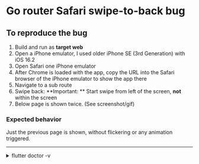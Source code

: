 # Go router Safari swipe-to-back bug

## To reproduce the bug

1. Build and run as **target web**
2. Open a iPhone emulator, I used older iPhone SE (3rd Generation) with iOS 16.2
3. Open Safari one iPhone emulator
4. After Chrome is loaded with the app, copy the URL into the Safari browser of the iPhone emulator
   to show the app there
5. Navigate to a sub route
6. Swipe back: **Important: ** Start swipe from left of the screen, **not** within the screen
7. Below page is shown twice. (See screenshot/gif)

### Expected behavior

Just the previous page is shown, without flickering or any animation triggered.

---

<details>
    <summary>flutter doctor -v</summary>
    [✓] Flutter (Channel stable, 3.13.6, on macOS 13.1 22C65 darwin-arm64, locale de-DE)
• Flutter version 3.13.6 on channel stable at /Users/daniel.riegler/Documents/flutter
• Upstream repository https://github.com/flutter/flutter.git
• Framework revision ead455963c (vor 2 Wochen), 2023-09-26 18:28:17 -0700
• Engine revision a794cf2681
• Dart version 3.1.3
• DevTools version 2.25.0

[✓] Android toolchain - develop for Android devices (Android SDK version 33.0.0)
• Android SDK at /Users/daniel.riegler/Library/Android/sdk
• Platform android-33, build-tools 33.0.0
• Java binary at: /Users/daniel.riegler/Library/Application
Support/JetBrains/Toolbox/apps/AndroidStudio/ch-0/223.8836.35.2231.10671973/Android
Studio.app/Contents/jbr/Contents/Home/bin/java
• Java version OpenJDK Runtime Environment (build 17.0.6+0-17.0.6b829.9-10027231)
• All Android licenses accepted.

[✓] Xcode - develop for iOS and macOS (Xcode 14.2)
• Xcode at /Applications/Xcode.app/Contents/Developer
• Build 14C18
• CocoaPods version 1.12.0

[✓] Chrome - develop for the web
• Chrome at /Applications/Google Chrome.app/Contents/MacOS/Google Chrome

[!] Android Studio (version unknown)
• Android Studio at /Users/daniel.riegler/Library/Application
Support/JetBrains/Toolbox/apps/AndroidStudio/ch-1/221.5921.22.2211.8881706/Android Studio
Preview.app/Contents
• Flutter plugin can be installed from:
🔨 https://plugins.jetbrains.com/plugin/9212-flutter
• Dart plugin can be installed from:
🔨 https://plugins.jetbrains.com/plugin/6351-dart
✗ Unable to determine Android Studio version.
• Java version OpenJDK Runtime Environment (build 11.0.13+0-b1751.21-8125866)

[!] Android Studio (version unknown)
• Android Studio at /Users/daniel.riegler/Library/Application
Support/JetBrains/Toolbox/apps/AndroidStudio/ch-1/221.6008.13.2211.8963757/Android Studio
Preview.app/Contents
• Flutter plugin can be installed from:
🔨 https://plugins.jetbrains.com/plugin/9212-flutter
• Dart plugin can be installed from:
🔨 https://plugins.jetbrains.com/plugin/6351-dart
✗ Unable to determine Android Studio version.
• Java version OpenJDK Runtime Environment (build 11.0.15+0-b2043.56-8887301)

[✓] Android Studio (version 2022.1)
• Android Studio at /Users/daniel.riegler/Library/Application
Support/JetBrains/Toolbox/apps/AndroidStudio/ch-0/221.6008.13.2211.9619390/Android
Studio.app/Contents
• Flutter plugin can be installed from:
🔨 https://plugins.jetbrains.com/plugin/9212-flutter
• Dart plugin can be installed from:
🔨 https://plugins.jetbrains.com/plugin/6351-dart
• Java version OpenJDK Runtime Environment (build 11.0.15+0-b2043.56-8887301)

[✓] Android Studio (version 2022.3)
• Android Studio at /Users/daniel.riegler/Library/Application
Support/JetBrains/Toolbox/apps/AndroidStudio/ch-0/223.8836.35.2231.10671973/Android
Studio.app/Contents
• Flutter plugin can be installed from:
🔨 https://plugins.jetbrains.com/plugin/9212-flutter
• Dart plugin can be installed from:
🔨 https://plugins.jetbrains.com/plugin/6351-dart
• Java version OpenJDK Runtime Environment (build 17.0.6+0-17.0.6b829.9-10027231)

[✓] IntelliJ IDEA Community Edition (version 2022.2.1)
• IntelliJ at /Users/daniel.riegler/Library/Application
Support/JetBrains/Toolbox/apps/IDEA-C/ch-0/222.3739.54/IntelliJ IDEA CE.app
• Flutter plugin can be installed from:
🔨 https://plugins.jetbrains.com/plugin/9212-flutter
• Dart plugin can be installed from:
🔨 https://plugins.jetbrains.com/plugin/6351-dart

[✓] IntelliJ IDEA Community Edition (version 2022.2.3)
• IntelliJ at /Users/daniel.riegler/Library/Application
Support/JetBrains/Toolbox/apps/IDEA-C/ch-0/222.4345.14/IntelliJ IDEA CE.app
• Flutter plugin can be installed from:
🔨 https://plugins.jetbrains.com/plugin/9212-flutter
• Dart plugin can be installed from:
🔨 https://plugins.jetbrains.com/plugin/6351-dart

[✓] VS Code (version 1.74.0)
• VS Code at /Users/daniel.riegler/Downloads/Visual Studio Code.app/Contents
• Flutter extension version 3.60.0

[✓] Connected device (3 available)
• iPhone SE (3rd generation) (mobile) • 25B44BCC-A96A-4FE2-98AB-88A6FB854209 • ios •
com.apple.CoreSimulator.SimRuntime.iOS-16-2 (simulator)
• macOS (desktop)                     • macos • darwin-arm64 • macOS 13.1 22C65 darwin-arm64
• Chrome (web)                        • chrome • web-javascript • Google Chrome 117.0.5938.149

[✓] Network resources
• All expected network resources are available.

! Doctor found issues in 2 categories.
</details>

